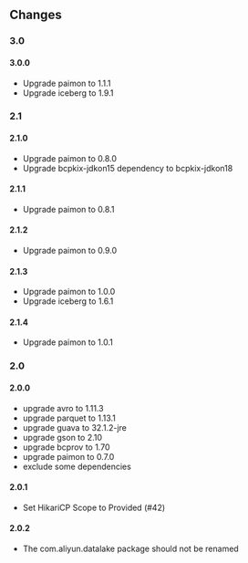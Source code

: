 ## Changes

### 3.0
#### 3.0.0
- Upgrade paimon to 1.1.1
- Upgrade iceberg to 1.9.1

### 2.1
#### 2.1.0
- Upgrade paimon to 0.8.0
- Upgrade bcpkix-jdkon15 dependency to bcpkix-jdkon18
#### 2.1.1
- Upgrade paimon to 0.8.1
#### 2.1.2
- Upgrade paimon to 0.9.0
#### 2.1.3
- Upgrade paimon to 1.0.0
- Upgrade iceberg to 1.6.1
#### 2.1.4
- Upgrade paimon to 1.0.1
### 2.0
#### 2.0.0
- upgrade avro to 1.11.3
- upgrade parquet to 1.13.1
- upgrade guava to 32.1.2-jre
- upgrade gson to 2.10
- upgrade bcprov to 1.70
- upgrade paimon to 0.7.0
- exclude some dependencies

#### 2.0.1
- Set HikariCP Scope to Provided (#42)

#### 2.0.2
- The com.aliyun.datalake package should not be renamed
